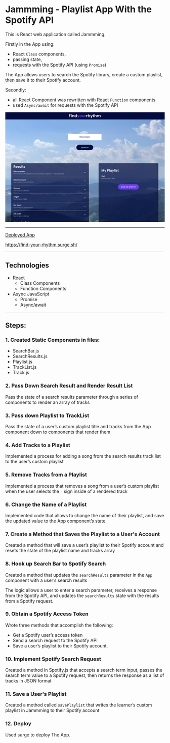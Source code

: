 # Jammming - Playlist App With the Spotify API

This is React web application called Jammming.

Firstly in the App using:
- React `Class` components,
- passing state,
- requests with the Spotify API (using `Promise`)

The App allows users to search the Spotify library, create a custom playlist, then save it to their Spotify account.

Secondly:
- all React Component was rewritten with React `Function` components
- used `Async/await` for requests with the Spotify API

![Hero](./jamming.png "Hero")

------------
[Deployed App](https://find-your-rhythm.surge.sh/ "Deployed App")

https://find-your-rhythm.surge.sh/

------------
## Technologies
- React 
  - Class Components
  - Function Components
- Async JavaScript 
  - Promise
  - Async/await

------------

## Steps:
### 1. Created Static Components in files:

- SearchBar.js
- SearchResults.js
- Playlist.js
- TrackList.js
- Track.js

### 2. Pass Down Search Result and Render Result List

Pass the state of a search results parameter through a series of components to render an array of tracks

### 3. Pass down Playlist to TrackList

Pass the state of a user’s custom playlist title and tracks from the App component down to components that render them

### 4. Add Tracks to a Playlist

Implemented a process for adding a song from the search results track list to the user’s custom playlist

### 5. Remove Tracks from a Playlist

Implemented a process that removes a song from a user’s custom playlist when the user selects the `-` sign inside of a rendered track

### 6. Change the Name of a Playlist

Implemented code that allows to change the name of their playlist, and save the updated value to the App component’s state

### 7. Create a Method that Saves the Playlist to a User's Account

Created a method that will save a user’s playlist to their Spotify account and resets the state of the playlist name and tracks array

### 8. Hook up Search Bar to Spotify Search

Created a method that updates the `searchResults` parameter in the `App` component with a user’s search results

The logic allows a user to enter a search parameter, receives a response from the Spotify API, and updates the `searchResults` state with the results from a Spotify request.

### 9. Obtain a Spotify Access Token

Wrote three methods that accomplish the following:

- Get a Spotify user’s access token
- Send a search request to the Spotify API
- Save a user’s playlist to their Spotify account.

### 10. Implement Spotify Search Request

Created a method in Spotify.js that accepts a search term input, passes the search term value to a Spotify request, then returns the response as a list of tracks in JSON format

### 11. Save a User's Playlist

Created a method called `savePlaylist` that writes the learner’s custom playlist in Jammming to their Spotify account

### 12. Deploy

Used surge to deploy The App.

